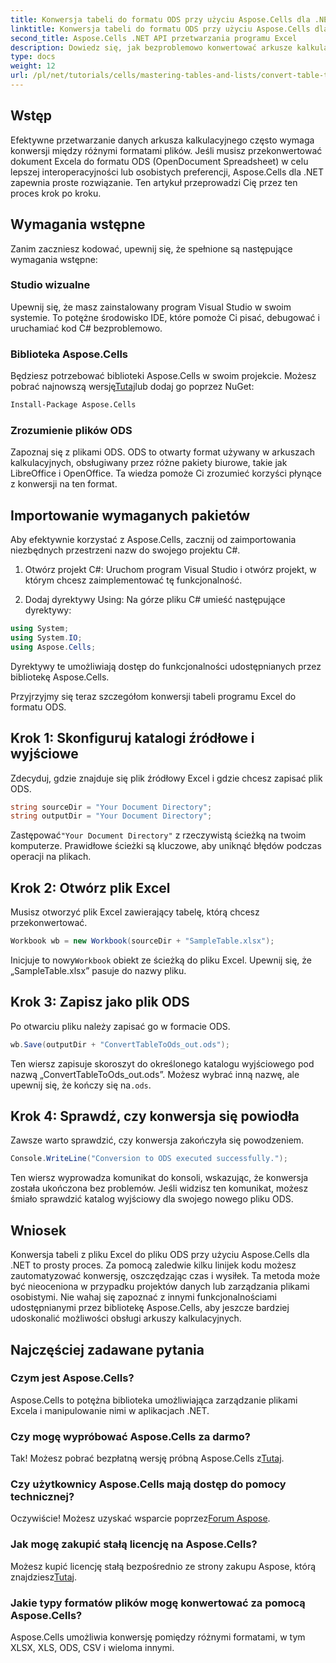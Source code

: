 ```yaml
---
title: Konwersja tabeli do formatu ODS przy użyciu Aspose.Cells dla .NET
linktitle: Konwersja tabeli do formatu ODS przy użyciu Aspose.Cells dla .NET
second_title: Aspose.Cells .NET API przetwarzania programu Excel
description: Dowiedz się, jak bezproblemowo konwertować arkusze kalkulacyjne Excela do formatu ODS za pomocą Aspose.Cells dla .NET. Ten przewodnik krok po kroku.
type: docs
weight: 12
url: /pl/net/tutorials/cells/mastering-tables-and-lists/convert-table-to-ods-format/
---
```

## Wstęp

Efektywne przetwarzanie danych arkusza kalkulacyjnego często wymaga konwersji między różnymi formatami plików. Jeśli musisz przekonwertować dokument Excela do formatu ODS (OpenDocument Spreadsheet) w celu lepszej interoperacyjności lub osobistych preferencji, Aspose.Cells dla .NET zapewnia proste rozwiązanie. Ten artykuł przeprowadzi Cię przez ten proces krok po kroku.

## Wymagania wstępne

Zanim zaczniesz kodować, upewnij się, że spełnione są następujące wymagania wstępne:

### Studio wizualne

Upewnij się, że masz zainstalowany program Visual Studio w swoim systemie. To potężne środowisko IDE, które pomoże Ci pisać, debugować i uruchamiać kod C# bezproblemowo.

### Biblioteka Aspose.Cells

 Będziesz potrzebować biblioteki Aspose.Cells w swoim projekcie. Możesz pobrać najnowszą wersję[Tutaj](https://releases.aspose.com/cells/net/)lub dodaj go poprzez NuGet:

```bash
Install-Package Aspose.Cells
```

### Zrozumienie plików ODS

Zapoznaj się z plikami ODS. ODS to otwarty format używany w arkuszach kalkulacyjnych, obsługiwany przez różne pakiety biurowe, takie jak LibreOffice i OpenOffice. Ta wiedza pomoże Ci zrozumieć korzyści płynące z konwersji na ten format.

## Importowanie wymaganych pakietów

Aby efektywnie korzystać z Aspose.Cells, zacznij od zaimportowania niezbędnych przestrzeni nazw do swojego projektu C#.

1. Otwórz projekt C#: Uruchom program Visual Studio i otwórz projekt, w którym chcesz zaimplementować tę funkcjonalność.

2. Dodaj dyrektywy Using: Na górze pliku C# umieść następujące dyrektywy:

```csharp
using System;
using System.IO;
using Aspose.Cells;
```

Dyrektywy te umożliwiają dostęp do funkcjonalności udostępnianych przez bibliotekę Aspose.Cells.

Przyjrzyjmy się teraz szczegółom konwersji tabeli programu Excel do formatu ODS.

## Krok 1: Skonfiguruj katalogi źródłowe i wyjściowe

Zdecyduj, gdzie znajduje się plik źródłowy Excel i gdzie chcesz zapisać plik ODS.

```csharp
string sourceDir = "Your Document Directory";
string outputDir = "Your Document Directory";
```

 Zastępować`"Your Document Directory"` z rzeczywistą ścieżką na twoim komputerze. Prawidłowe ścieżki są kluczowe, aby uniknąć błędów podczas operacji na plikach.

## Krok 2: Otwórz plik Excel

Musisz otworzyć plik Excel zawierający tabelę, którą chcesz przekonwertować.

```csharp
Workbook wb = new Workbook(sourceDir + "SampleTable.xlsx");
```

 Inicjuje to nowy`Workbook` obiekt ze ścieżką do pliku Excel. Upewnij się, że „SampleTable.xlsx” pasuje do nazwy pliku.

## Krok 3: Zapisz jako plik ODS

Po otwarciu pliku należy zapisać go w formacie ODS.

```csharp
wb.Save(outputDir + "ConvertTableToOds_out.ods");
```

 Ten wiersz zapisuje skoroszyt do określonego katalogu wyjściowego pod nazwą „ConvertTableToOds_out.ods”. Możesz wybrać inną nazwę, ale upewnij się, że kończy się na`.ods`.

## Krok 4: Sprawdź, czy konwersja się powiodła

Zawsze warto sprawdzić, czy konwersja zakończyła się powodzeniem.

```csharp
Console.WriteLine("Conversion to ODS executed successfully.");
```

Ten wiersz wyprowadza komunikat do konsoli, wskazując, że konwersja została ukończona bez problemów. Jeśli widzisz ten komunikat, możesz śmiało sprawdzić katalog wyjściowy dla swojego nowego pliku ODS.

## Wniosek

Konwersja tabeli z pliku Excel do pliku ODS przy użyciu Aspose.Cells dla .NET to prosty proces. Za pomocą zaledwie kilku linijek kodu możesz zautomatyzować konwersję, oszczędzając czas i wysiłek. Ta metoda może być nieoceniona w przypadku projektów danych lub zarządzania plikami osobistymi. Nie wahaj się zapoznać z innymi funkcjonalnościami udostępnianymi przez bibliotekę Aspose.Cells, aby jeszcze bardziej udoskonalić możliwości obsługi arkuszy kalkulacyjnych.

## Najczęściej zadawane pytania

### Czym jest Aspose.Cells?

Aspose.Cells to potężna biblioteka umożliwiająca zarządzanie plikami Excela i manipulowanie nimi w aplikacjach .NET.

### Czy mogę wypróbować Aspose.Cells za darmo?

 Tak! Możesz pobrać bezpłatną wersję próbną Aspose.Cells z[Tutaj](https://releases.aspose.com/cells/net/).

### Czy użytkownicy Aspose.Cells mają dostęp do pomocy technicznej?

 Oczywiście! Możesz uzyskać wsparcie poprzez[Forum Aspose](https://forum.aspose.com/c/cells/9).

### Jak mogę zakupić stałą licencję na Aspose.Cells?

 Możesz kupić licencję stałą bezpośrednio ze strony zakupu Aspose, którą znajdziesz[Tutaj](https://purchase.aspose.com/buy).

### Jakie typy formatów plików mogę konwertować za pomocą Aspose.Cells?

Aspose.Cells umożliwia konwersję pomiędzy różnymi formatami, w tym XLSX, XLS, ODS, CSV i wieloma innymi.